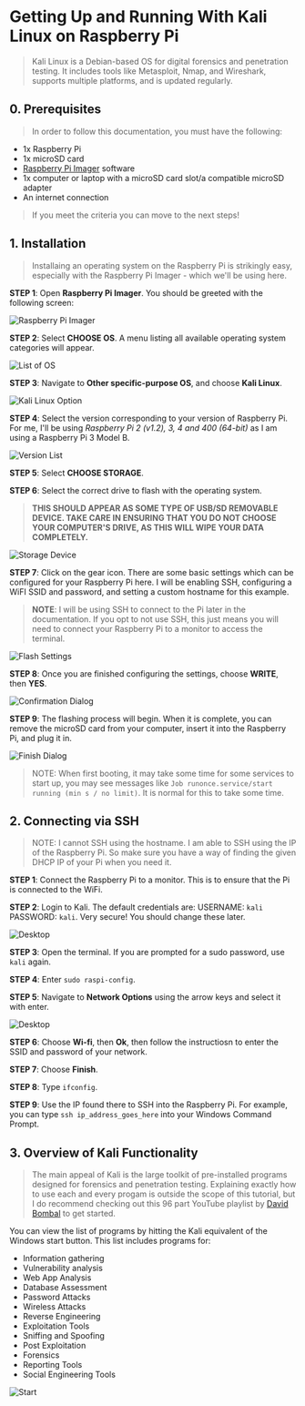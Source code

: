 # Getting Up and Running With Kali Linux on Raspberry Pi
> Kali Linux is a Debian-based OS for digital forensics and penetration testing. It includes tools like Metasploit, Nmap, and Wireshark, supports multiple platforms, and is updated regularly.


## 0. Prerequisites
>In order to follow this documentation, you must have the following:
- 1x Raspberry Pi
- 1x microSD card
- [Raspberry Pi Imager](https://www.raspberrypi.com/software/) software 
- 1x computer or laptop with a microSD card slot/a compatible microSD adapter
- An internet connection

> If you meet the criteria you can move to the next steps!

## 1. Installation
> Installaing an operating system on the Raspberry Pi is strikingly easy, especially with the Raspberry Pi Imager - which we'll be using here.

**STEP 1**: Open **Raspberry Pi Imager**. You should be greeted with the following screen:

![Raspberry Pi Imager](images/rpi-imager/imager-main.png)

**STEP 2**: Select **CHOOSE OS**. A menu listing all available operating system categories will appear.

![List of OS](images/rpi-imager/os-list.png)

**STEP 3**: Navigate to **Other specific-purpose OS**, and choose **Kali Linux**.

![Kali Linux Option](images/rpi-imager/kali-linux.png)

**STEP 4**: Select the version corresponding to your version of Raspberry Pi. For me, I'll be using *Raspberry Pi 2 (v1.2), 3, 4 and 400 (64-bit)* as I am using a Raspberry Pi 3 Model B.

![Version List](images/rpi-imager/versions.png)

**STEP 5**: Select **CHOOSE STORAGE**.

**STEP 6**: Select the correct drive to flash with the operating system. 
> **THIS SHOULD APPEAR AS SOME TYPE OF USB/SD REMOVABLE DEVICE. TAKE CARE IN ENSURING THAT YOU DO NOT CHOOSE YOUR COMPUTER'S DRIVE, AS THIS WILL WIPE YOUR DATA COMPLETELY.**

![Storage Device](images/rpi-imager/storage-device.png)

**STEP 7**: Click on the gear icon. There are some basic settings which can be configured for your Raspberry Pi here. I will be enabling SSH, configuring a WiFI SSID and password, and setting a custom hostname for this example.

> **NOTE**: I will be using SSH to connect to the Pi later in the documentation. If you opt to not use SSH, this just means you will need to connect your Raspberry Pi to a monitor to access the terminal.

![Flash Settings](images/rpi-imager/boot-config.png)

**STEP 8**: Once you are finished configuring the settings, choose **WRITE**, then **YES**.

![Confirmation Dialog](images/rpi-imager/yes.png)

**STEP 9**: The flashing process will begin. When it is complete, you can remove the microSD card from your computer, insert it into the Raspberry Pi, and plug it in.

![Finish Dialog](images/rpi-imager/done.png)

>NOTE: When first booting, it may take some time for some services to start up, you may see messages like `Job runonce.service/start running (min s / no limit)`. It is normal for this to take some time.

## 2. Connecting via SSH

> NOTE: I cannot SSH using the hostname. I am able to SSH using the IP of the Raspberry Pi. So make sure you have a way of finding the given DHCP IP of your Pi when you need it.

**STEP 1**: Connect the Raspberry Pi to a monitor. This is to ensure that the Pi is connected to the WiFi.

**STEP 2**: Login to Kali. The default credentials are: USERNAME: `kali` PASSWORD: `kali`. Very secure! You should change these later.

![Desktop](images/kali-os/desktop.png)

**STEP 3**: Open the terminal. If you are prompted for a sudo password, use `kali` again.

**STEP 4**: Enter `sudo raspi-config`.

**STEP 5**: Navigate to **Network Options** using the arrow keys and select it with enter.

![Desktop](images/kali-os/raspi-config-main.png)

**STEP 6**: Choose **Wi-fi**, then **Ok**, then follow the instructiosn to enter the SSID and password of your network.

**STEP 7**: Choose **Finish**.

**STEP 8**: Type `ifconfig`.

**STEP 9**: Use the IP found there to SSH into the Raspberry Pi. For example, you can type `ssh ip_address_goes_here` into your Windows Command Prompt.

## 3. Overview of Kali Functionality
> The main appeal of Kali is the large toolkit of pre-installed programs designed for forensics and penetration testing. Explaining exactly how to use each and every progam is outside the scope of this tutorial, but I do recommend checking out this 96 part YouTube playlist by [David Bombal](https://www.youtube.com/playlist?list=PLhfrWIlLOoKMe1Ue0IdeULQvEgCgQ3a1B) to get started.

You can view the list of programs by hitting the Kali equivalent of the Windows start button. This list includes programs for:
- Information gathering
- Vulnerability analysis
- Web App Analysis
- Database Assessment
- Password Attacks
- Wireless Attacks
- Reverse Engineering
- Exploitation Tools
- Sniffing and Spoofing
- Post Exploitation
- Forensics
- Reporting Tools
- Social Engineering Tools

![Start](images/kali-os/start.png)
